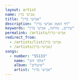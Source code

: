 ```yaml
---
layout: artist
name: אבישי בדין
title: "אבישי בדין"
description: "דף האמן אבישי בדין"
keywords: "שירים, מוזיקה, אבישי בדין"
permalink: /artists/אבישי-בדין
redirect_from:
  - /artists/list/אבישי בדין
  - /artists/אבישי-בדין/
songs:
  - number: "55133"
    name: "אלפי זהב"
    album: "סינגלים"
    artist: "אבישי בדין"
---
```

